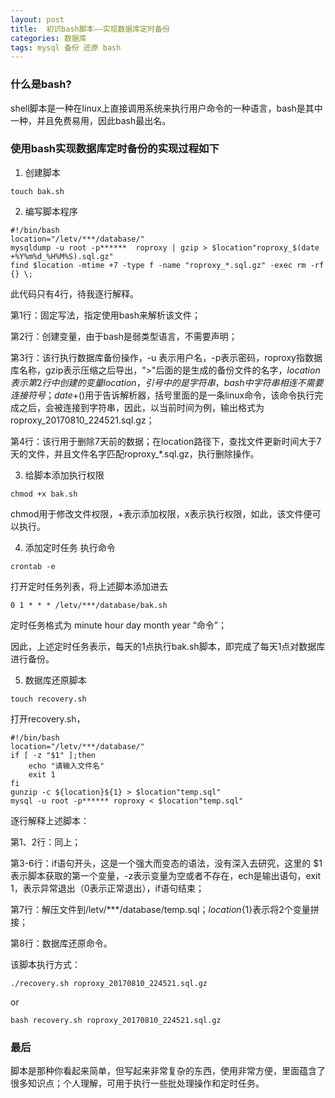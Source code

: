 ```yaml
---
layout: post
title:  初识bash脚本——实现数据库定时备份
categories: 数据库
tags: mysql 备份 还原 bash
---
```


### 什么是bash?

shell脚本是一种在linux上直接调用系统来执行用户命令的一种语言，bash是其中一种，并且免费易用，因此bash最出名。

### 使用bash实现数据库定时备份的实现过程如下
1. 创建脚本
```
touch bak.sh
```
2. 编写脚本程序
```
#!/bin/bash
location="/letv/***/database/"
mysqldump -u root -p******  roproxy | gzip > $location"roproxy_$(date +%Y%m%d_%H%M%S).sql.gz"
find $location -mtime +7 -type f -name "roproxy_*.sql.gz" -exec rm -rf {} \;
```
此代码只有4行，待我逐行解释。

第1行：固定写法，指定使用bash来解析该文件；

第2行：创建变量，由于bash是弱类型语言，不需要声明；

第3行：该行执行数据库备份操作，-u 表示用户名，-p表示密码，roproxy指数据库名称，gzip表示压缩之后导出，">"后面的是生成的备份文件的名字，$location 表示第2行中创建的变量location，引号中的是字符串，bash中字符串相连不需要连接符号；date+%Y%m%d_%H%M%S是一条linux命令，用于获取当前时间，格式为年月日 _时分秒，$()用于告诉解析器，括号里面的是一条linux命令，该命令执行完成之后，会被连接到字符串，因此，以当前时间为例，输出格式为roproxy_20170810_224521.sql.gz；

第4行：该行用于删除7天前的数据；在location路径下，查找文件更新时间大于7天的文件，并且文件名字匹配roproxy_*.sql.gz，执行删除操作。

3. 给脚本添加执行权限
```
chmod +x bak.sh
```
chmod用于修改文件权限，+表示添加权限，x表示执行权限，如此，该文件便可以执行。

4. 添加定时任务
执行命令
```
crontab -e
```
打开定时任务列表，将上述脚本添加进去
```
0 1 * * * /letv/***/database/bak.sh
```
定时任务格式为   minute  hour  day  month  year  “命令”；

因此，上述定时任务表示，每天的1点执行bak.sh脚本，即完成了每天1点对数据库进行备份。

5. 数据库还原脚本

```
touch recovery.sh
```

打开recovery.sh，
```
#!/bin/bash
location="/letv/***/database/"
if [ -z "$1" ];then
    echo "请输入文件名"
    exit 1
fi
gunzip -c ${location}${1} > $location"temp.sql"
mysql -u root -p****** roproxy < $location"temp.sql"
```

逐行解释上述脚本：

第1、2行：同上；

第3-6行：if语句开头，这是一个强大而变态的语法，没有深入去研究，这里的 $1表示脚本获取的第一个变量，-z表示变量为空或者不存在，ech是输出语句，exit 1，表示异常退出（0表示正常退出），if语句结束；

第7行：解压文件到/letv/***/database/temp.sql；${location}${1}表示将2个变量拼接；

第8行：数据库还原命令。

该脚本执行方式：
```
./recovery.sh roproxy_20170810_224521.sql.gz
```
or
```
bash recovery.sh roproxy_20170810_224521.sql.gz
```

### 最后
脚本是那种你看起来简单，但写起来非常复杂的东西，使用非常方便，里面蕴含了很多知识点；个人理解，可用于执行一些批处理操作和定时任务。




